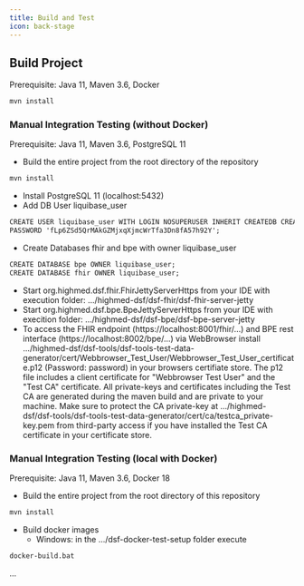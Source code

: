 ```yaml
---
title: Build and Test
icon: back-stage
---
```

## Build Project
Prerequisite: Java 11, Maven 3.6, Docker
```cmd
mvn install
```
### Manual Integration Testing (without Docker)

Prerequisite: Java 11, Maven 3.6, PostgreSQL 11
- Build the entire project from the root directory of the repository 
```cmd
mvn install
```
- Install PostgreSQL 11 (localhost:5432)
- Add DB User liquibase_user
```cmd
CREATE USER liquibase_user WITH LOGIN NOSUPERUSER INHERIT CREATEDB CREATEROLE NOREPLICATION
PASSWORD 'fLp6ZSd5QrMAkGZMjxqXjmcWrTfa3Dn8fA57h92Y';
```
- Create Databases fhir and bpe with owner liquibase_user
```cmd
CREATE DATABASE bpe OWNER liquibase_user;
CREATE DATABASE fhir OWNER liquibase_user;
```
- Start org.highmed.dsf.fhir.FhirJettyServerHttps from your IDE with execution folder: .../highmed-dsf/dsf-fhir/dsf-fhir-server-jetty
- Start org.highmed.dsf.bpe.BpeJettyServerHttps from your IDE with execition folder: .../highmed-dsf/dsf-bpe/dsf-bpe-server-jetty
- To access the FHIR endpoint (https://localhost:8001/fhir/...) and BPE rest interface (https://localhost:8002/bpe/...) via WebBrowser install .../highmed-dsf/dsf-tools/dsf-tools-test-data-generator/cert/Webbrowser_Test_User/Webbrowser_Test_User_certificate.p12 (Password: password) in your browsers certifiate store. The p12 file includes a client certificate for "Webbrowser Test User" and the "Test CA" certificate. All private-keys and certificates including the Test CA are generated during the maven build and are private to your machine. Make sure to protect the CA private-key at .../highmed-dsf/dsf-tools/dsf-tools-test-data-generator/cert/ca/testca_private-key.pem from third-party access if you have installed the Test CA certificate in your certificate store.

### Manual Integration Testing (local with Docker)
Prerequisite: Java 11, Maven 3.6, Docker 18

- Build the entire project from the root directory of this repository
```cmd
mvn install
```
- Build docker images
    - Windows: in the .../dsf-docker-test-setup folder execute 
```cmd
docker-build.bat
```

...